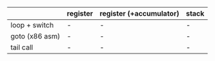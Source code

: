 

|                | register | register (+accumulator) | stack |
| -------------- | -------- | ----------------------- | ----- |
| loop + switch  | -        | -                       | -     |
| goto (x86 asm) | -        | -                       | -     |
| tail call      | -        | -                       | -     |
